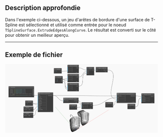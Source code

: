 <!--- Autodesk.DesignScript.Geometry.TSpline.TSplineSurface.ExtrudeEdgesAlongCurve --->
<!--- RJA3JYUP36W2AR37ZYMWTK2ZDSFS6YXA5LMXE5CAYOZZDO6754CQ --->
## Description approfondie
Dans l'exemple ci-dessous, un jeu d'arêtes de bordure d'une surface de T-Spline est sélectionné et utilisé comme entrée pour le noeud `TSplineSurface.ExtrudeEdgesAlongCurve`. Le résultat est converti sur le côté pour obtenir un meilleur aperçu.
___
## Exemple de fichier

![TSplineSurface.ExtrudeEdgesAlongCurve](./RJA3JYUP36W2AR37ZYMWTK2ZDSFS6YXA5LMXE5CAYOZZDO6754CQ_img.jpg)
